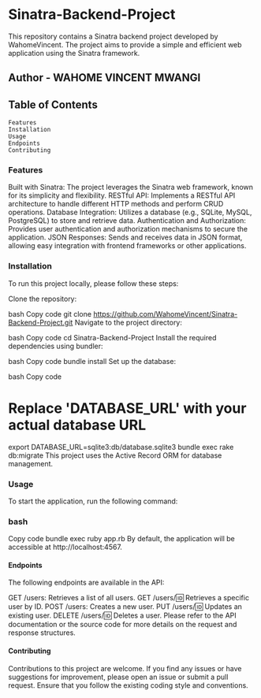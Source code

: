 # Sinatra-Backend-Project

This repository contains a Sinatra backend project developed by WahomeVincent. The project aims to provide a simple and efficient web application using the Sinatra framework.

## Author - WAHOME VINCENT MWANGI

## Table of Contents
    Features
    Installation
    Usage
    Endpoints
    Contributing
    
### Features
Built with Sinatra: The project leverages the Sinatra web framework, known for its simplicity and flexibility.
RESTful API: Implements a RESTful API architecture to handle different HTTP methods and perform CRUD operations.
Database Integration: Utilizes a database (e.g., SQLite, MySQL, PostgreSQL) to store and retrieve data.
Authentication and Authorization: Provides user authentication and authorization mechanisms to secure the application.
JSON Responses: Sends and receives data in JSON format, allowing easy integration with frontend frameworks or other applications.
### Installation
To run this project locally, please follow these steps:

Clone the repository:

bash
Copy code
git clone https://github.com/WahomeVincent/Sinatra-Backend-Project.git
Navigate to the project directory:

bash
Copy code
cd Sinatra-Backend-Project
Install the required dependencies using bundler:

bash
Copy code
bundle install
Set up the database:

bash
Copy code
# Replace 'DATABASE_URL' with your actual database URL
export DATABASE_URL=sqlite3:db/database.sqlite3
bundle exec rake db:migrate
This project uses the Active Record ORM for database management.

### Usage
To start the application, run the following command:

### bash
Copy code
bundle exec ruby app.rb
By default, the application will be accessible at http://localhost:4567.

#### Endpoints
The following endpoints are available in the API:

GET /users: Retrieves a list of all users.
GET /users/:id: Retrieves a specific user by ID.
POST /users: Creates a new user.
PUT /users/:id: Updates an existing user.
DELETE /users/:id: Deletes a user.
Please refer to the API documentation or the source code for more details on the request and response structures.

#### Contributing
Contributions to this project are welcome. If you find any issues or have suggestions for improvement, please open an issue or submit a pull request. Ensure that you follow the existing coding style and conventions.

